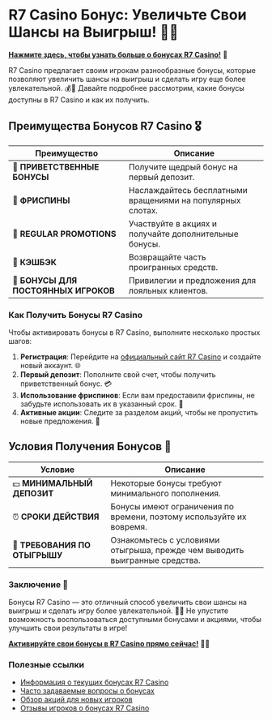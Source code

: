 # R7 Casino Бонус: Увеличьте Свои Шансы на Выигрыш! 🎉✨

[**Нажмите здесь, чтобы узнать больше о бонусах R7 Casino!**](https://brandplay.link/bMd3Yjsw) 🤑

R7 Casino предлагает своим игрокам разнообразные бонусы, которые позволяют увеличить шансы на выигрыш и сделать игру еще более увлекательной. 💰🎲 Давайте подробнее рассмотрим, какие бонусы доступны в R7 Casino и как их получить.

## Преимущества Бонусов R7 Casino 🎖️

| **Преимущество**                 | **Описание**                                          |
|----------------------------------|------------------------------------------------------|
| 🎁 **ПРИВЕТСТВЕННЫЕ БОНУСЫ**      | Получите щедрый бонус на первый депозит.             |
| 🎰 **ФРИСПИНЫ**                   | Наслаждайтесь бесплатными вращениями на популярных слотах. |
| 🎊 **REGULAR PROMOTIONS**         | Участвуйте в акциях и получайте дополнительные бонусы. |
| 💸 **КЭШБЭК**                    | Возвращайте часть проигранных средств.              |
| 🌟 **БОНУСЫ ДЛЯ ПОСТОЯННЫХ ИГРОКОВ** | Привилегии и предложения для лояльных клиентов.     |

### Как Получить Бонусы R7 Casino

Чтобы активировать бонусы в R7 Casino, выполните несколько простых шагов:

1. **Регистрация**: Перейдите на [официальный сайт R7 Casino](https://brandplay.link/bMd3Yjsw) и создайте новый аккаунт. 🌐
2. **Первый депозит**: Пополните свой счет, чтобы получить приветственный бонус. 💳
3. **Использование фриспинов**: Если вам предоставили фриспины, не забудьте использовать их в указанный срок. 🎉
4. **Активные акции**: Следите за разделом акций, чтобы не пропустить новые предложения. 📅

## Условия Получения Бонусов 🎲

| **Условие**                      | **Описание**                                          |
|----------------------------------|------------------------------------------------------|
| 💵 **МИНИМАЛЬНЫЙ ДЕПОЗИТ**       | Некоторые бонусы требуют минимального пополнения.    |
| ⏰ **СРОКИ ДЕЙСТВИЯ**            | Бонусы имеют ограничения по времени, поэтому используйте их вовремя. |
| 📜 **ТРЕБОВАНИЯ ПО ОТЫГРЫШУ**     | Ознакомьтесь с условиями отыгрыша, прежде чем выводить выигранные средства. |

### Заключение 🎊

Бонусы R7 Casino — это отличный способ увеличить свои шансы на выигрыш и сделать игру более увлекательной. 🌟💸 Не упустите возможность воспользоваться доступными бонусами и акциями, чтобы улучшить свои результаты в игре!

[**Активируйте свои бонусы в R7 Casino прямо сейчас!**](https://brandplay.link/bMd3Yjsw) 💪🎊

### Полезные ссылки
- [Информация о текущих бонусах R7 Casino](https://brandplay.link/bMd3Yjsw)
- [Часто задаваемые вопросы о бонусах](https://brandplay.link/bMd3Yjsw)
- [Обзор акций для новых игроков](https://brandplay.link/bMd3Yjsw)
- [Отзывы игроков о бонусах R7 Casino](https://brandplay.link/bMd3Yjsw)
